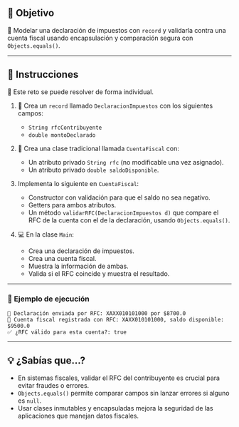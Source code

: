## 🎯 Objetivo

📄 Modelar una declaración de impuestos con `record` y validarla contra una cuenta fiscal usando encapsulación y comparación segura con `Objects.equals()`.

---

## 📝 Instrucciones

👤 Este reto se puede resolver de forma individual.

1. 📄 Crea un `record` llamado `DeclaracionImpuestos` con los siguientes campos:
   - `String rfcContribuyente`
   - `double montoDeclarado`

2. 💼 Crea una clase tradicional llamada `CuentaFiscal` con:
   - Un atributo privado `String rfc` (no modificable una vez asignado).
   - Un atributo privado `double saldoDisponible`.

3. Implementa lo siguiente en `CuentaFiscal`:
   - Constructor con validación para que el saldo no sea negativo.
   - Getters para ambos atributos.
   - Un método `validarRFC(DeclaracionImpuestos d)` que compare el RFC de la cuenta con el de la declaración, usando `Objects.equals()`.

4. 💻 En la clase `Main`:
   - Crea una declaración de impuestos.
   - Crea una cuenta fiscal.
   - Muestra la información de ambas.
   - Valida si el RFC coincide y muestra el resultado.

---

### 📌 Ejemplo de ejecución

```plaintext
📄 Declaración enviada por RFC: XAXX010101000 por $8700.0
🏦 Cuenta fiscal registrada con RFC: XAXX010101000, saldo disponible: $9500.0
✅ ¿RFC válido para esta cuenta?: true
```

---

## 💡 ¿Sabías que...?

- En sistemas fiscales, validar el RFC del contribuyente es crucial para evitar fraudes o errores.
- `Objects.equals()` permite comparar campos sin lanzar errores si alguno es `null`.
- Usar clases inmutables y encapsuladas mejora la seguridad de las aplicaciones que manejan datos fiscales.
